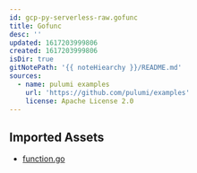 ```yaml
---
id: gcp-py-serverless-raw.gofunc
title: Gofunc
desc: ''
updated: 1617203999806
created: 1617203999806
isDir: true
gitNotePath: '{{ noteHiearchy }}/README.md'
sources:
  - name: pulumi examples
    url: 'https://github.com/pulumi/examples'
    license: Apache License 2.0
---
```

## Imported Assets

- [function.go](/assets/function.go)

